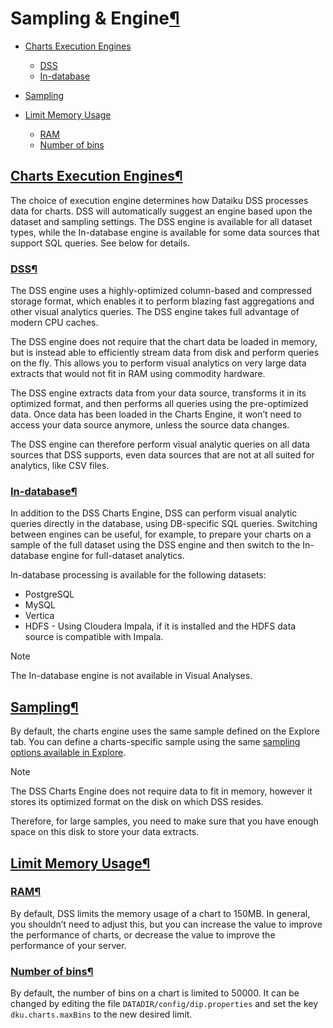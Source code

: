 Sampling \& Engine[¶](#sampling-engine "Permalink to this heading")
===================================================================



* [Charts Execution Engines](#charts-execution-engines)


	+ [DSS](#dss)
	+ [In\-database](#in-database)
* [Sampling](#sampling)
* [Limit Memory Usage](#limit-memory-usage)


	+ [RAM](#ram)
	+ [Number of bins](#number-of-bins)




[Charts Execution Engines](#id1)[¶](#charts-execution-engines "Permalink to this heading")
------------------------------------------------------------------------------------------


The choice of execution engine determines how Dataiku DSS processes data for charts. DSS will automatically suggest an engine based upon the dataset and sampling settings. The DSS engine is available for all dataset types, while the In\-database engine is available for some data sources that support SQL queries. See below for details.



### [DSS](#id2)[¶](#dss "Permalink to this heading")


The DSS engine uses a highly\-optimized column\-based and compressed storage format, which enables it to perform blazing fast aggregations and other visual analytics queries. The DSS engine takes full advantage of modern CPU caches.


The DSS engine does not require that the chart data be loaded in memory, but is instead able to efficiently stream data from disk and perform queries on the fly. This allows you to perform visual analytics on very large data extracts that would not fit in RAM using commodity hardware.


The DSS engine extracts data from your data source, transforms it in its optimized format, and then performs all queries using the pre\-optimized data. Once data has been loaded in the Charts Engine, it won’t need to access your data source anymore, unless the source data changes.


The DSS engine can therefore perform visual analytic queries on all data sources that DSS supports, even data sources that are not at all suited for analytics, like CSV files.




### [In\-database](#id3)[¶](#in-database "Permalink to this heading")


In addition to the DSS Charts Engine, DSS can perform visual analytic queries directly in the database, using DB\-specific SQL queries. Switching between engines can be useful, for example, to prepare your charts on a sample of the full dataset using the DSS engine and then switch to the In\-database engine for full\-dataset analytics.


In\-database processing is available for the following datasets:


* PostgreSQL
* MySQL
* Vertica
* HDFS \- Using Cloudera Impala, if it is installed and the HDFS data source is compatible with Impala.



Note


The In\-database engine is not available in Visual Analyses.






[Sampling](#id4)[¶](#sampling "Permalink to this heading")
----------------------------------------------------------


By default, the charts engine uses the same sample defined on the Explore tab. You can define a charts\-specific sample using the same [sampling options available in Explore](../explore/sampling.html).



Note


The DSS Charts Engine does not require data to fit in memory, however it stores its optimized format on the disk on which DSS resides.


Therefore, for large samples, you need to make sure that you have enough space on this disk to store your data extracts.





[Limit Memory Usage](#id5)[¶](#limit-memory-usage "Permalink to this heading")
------------------------------------------------------------------------------



### [RAM](#id6)[¶](#ram "Permalink to this heading")


By default, DSS limits the memory usage of a chart to 150MB. In general, you shouldn’t need to adjust this, but you can increase the value to improve the performance of charts, or decrease the value to improve the performance of your server.




### [Number of bins](#id7)[¶](#number-of-bins "Permalink to this heading")


By default, the number of bins on a chart is limited to 50000\. It can be changed by editing the file `DATADIR/config/dip.properties` and set the key `dku.charts.maxBins` to the new desired limit.